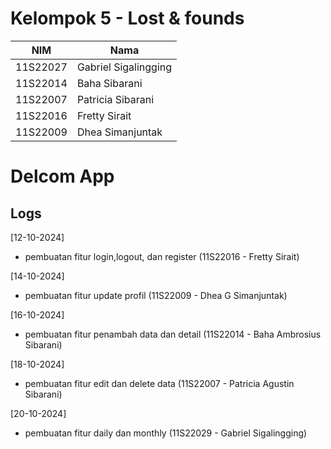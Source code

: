 
# Kelompok 5 - Lost & founds

| NIM       | Nama                  |
|-----------|-----------------------|
| 11S22027  | Gabriel Sigalingging  |
| 11S22014  | Baha Sibarani         |
| 11S22007  | Patricia Sibarani     |
| 11S22016  | Fretty Sirait         |
| 11S22009  | Dhea Simanjuntak      |


# Delcom App

## Logs

[12-10-2024]
- pembuatan fitur login,logout, dan register (11S22016 - Fretty Sirait)

[14-10-2024]
- pembuatan fitur update profil (11S22009 - Dhea G Simanjuntak)

[16-10-2024]
- pembuatan fitur penambah data dan detail (11S22014 - Baha Ambrosius Sibarani)

[18-10-2024]
- pembuatan fitur edit dan delete data (11S22007 - Patricia Agustin Sibarani)

[20-10-2024]
- pembuatan fitur daily dan monthly (11S22029 - Gabriel Sigalingging)
